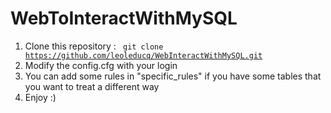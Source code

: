 # WebToInteractWithMySQL
1. Clone this repository : <code> git clone https://github.com/leoleducq/WebInteractWithMySQL.git </code>
2. Modify the config.cfg with your login
3. You can add some rules in "specific_rules" if you have some tables that you want to treat a different way
4. Enjoy :)
